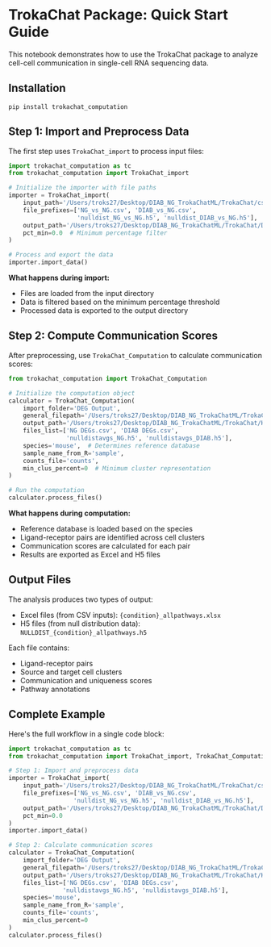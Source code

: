 # TrokaChat Package: Quick Start Guide

This notebook demonstrates how to use the TrokaChat package to analyze cell-cell communication in single-cell RNA sequencing data.

## Installation

```
pip install trokachat_computation
```

## Step 1: Import and Preprocess Data

The first step uses `TrokaChat_import` to process input files:

```python
import trokachat_computation as tc
from trokachat_computation import TrokaChat_import

# Initialize the importer with file paths
importer = TrokaChat_import(
    input_path='/Users/troks27/Desktop/DIAB_NG_TrokaChatML/TrokaChat/csv1',
    file_prefixes=['NG_vs_NG.csv', 'DIAB_vs_NG.csv', 
                   'nulldist_NG_vs_NG.h5', 'nulldist_DIAB_vs_NG.h5'],
    output_path='/Users/troks27/Desktop/DIAB_NG_TrokaChatML/TrokaChat/DEG Output',
    pct_min=0.0  # Minimum percentage filter
)

# Process and export the data
importer.import_data()
```

**What happens during import:**
- Files are loaded from the input directory
- Data is filtered based on the minimum percentage threshold
- Processed data is exported to the output directory

## Step 2: Compute Communication Scores

After preprocessing, use `TrokaChat_Computation` to calculate communication scores:

```python
from trokachat_computation import TrokaChat_Computation

# Initialize the computation object
calculator = TrokaChat_Computation(
    import_folder='DEG Output',
    general_filepath='/Users/troks27/Desktop/DIAB_NG_TrokaChatML/TrokaChat/',
    output_path='/Users/troks27/Desktop/DIAB_NG_TrokaChatML/TrokaChat/HERE/',
    files_list=['NG DEGs.csv', 'DIAB DEGs.csv', 
                'nulldistavgs_NG.h5', 'nulldistavgs_DIAB.h5'],
    species='mouse',  # Determines reference database
    sample_name_from_R='sample',
    counts_file='counts',
    min_clus_percent=0  # Minimum cluster representation
)

# Run the computation
calculator.process_files()
```

**What happens during computation:**
- Reference database is loaded based on the species
- Ligand-receptor pairs are identified across cell clusters
- Communication scores are calculated for each pair
- Results are exported as Excel and H5 files

## Output Files

The analysis produces two types of output:
- Excel files (from CSV inputs): `{condition}_allpathways.xlsx`
- H5 files (from null distribution data): `NULLDIST_{condition}_allpathways.h5`

Each file contains:
- Ligand-receptor pairs
- Source and target cell clusters
- Communication and uniqueness scores
- Pathway annotations

## Complete Example

Here's the full workflow in a single code block:

```python
import trokachat_computation as tc
from trokachat_computation import TrokaChat_import, TrokaChat_Computation

# Step 1: Import and preprocess data
importer = TrokaChat_import(
    input_path='/Users/troks27/Desktop/DIAB_NG_TrokaChatML/TrokaChat/csv1',
    file_prefixes=['NG_vs_NG.csv', 'DIAB_vs_NG.csv', 
                  'nulldist_NG_vs_NG.h5', 'nulldist_DIAB_vs_NG.h5'],
    output_path='/Users/troks27/Desktop/DIAB_NG_TrokaChatML/TrokaChat/DEG Output',
    pct_min=0.0
)
importer.import_data()

# Step 2: Calculate communication scores
calculator = TrokaChat_Computation(
    import_folder='DEG Output',
    general_filepath='/Users/troks27/Desktop/DIAB_NG_TrokaChatML/TrokaChat/',
    output_path='/Users/troks27/Desktop/DIAB_NG_TrokaChatML/TrokaChat/HERE/',
    files_list=['NG DEGs.csv', 'DIAB DEGs.csv', 
               'nulldistavgs_NG.h5', 'nulldistavgs_DIAB.h5'],
    species='mouse',
    sample_name_from_R='sample',
    counts_file='counts',
    min_clus_percent=0
)
calculator.process_files()
```